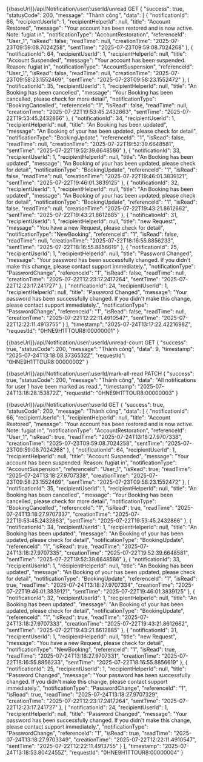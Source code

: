 {{baseUrl}}/api/Notification/user/:userId/unread GET
{
    "success": true,
    "statusCode": 200,
    "message": "Thành công",
    "data": [
        {
            "notificationId": 66,
            "recipientUserId": 1,
            "recipientHelperId": null,
            "title": "Account Restored",
            "message": "Your account has been restored and is now active. Note: fugiat in",
            "notificationType": "AccountRestoration",
            "referenceId": "User_1",
            "isRead": false,
            "readTime": null,
            "creationTime": "2025-07-23T09:59:08.7024258",
            "sentTime": "2025-07-23T09:59:08.7024268"
        },
        {
            "notificationId": 64,
            "recipientUserId": 1,
            "recipientHelperId": null,
            "title": "Account Suspended",
            "message": "Your account has been suspended. Reason: fugiat in",
            "notificationType": "AccountSuspension",
            "referenceId": "User_1",
            "isRead": false,
            "readTime": null,
            "creationTime": "2025-07-23T09:58:23.1552469",
            "sentTime": "2025-07-23T09:58:23.1552472"
        },
        {
            "notificationId": 35,
            "recipientUserId": 1,
            "recipientHelperId": null,
            "title": "An Booking has been cancelled",
            "message": "Your Booking has been cancelled, please check for more detail",
            "notificationType": "BookingCancelled",
            "referenceId": "1",
            "isRead": false,
            "readTime": null,
            "creationTime": "2025-07-22T19:53:45.2432863",
            "sentTime": "2025-07-22T19:53:45.2432866"
        },
        {
            "notificationId": 34,
            "recipientUserId": 1,
            "recipientHelperId": null,
            "title": "An Booking has been updated",
            "message": "An Booking of your has been updated, please check for detail",
            "notificationType": "BookingUpdate",
            "referenceId": "1",
            "isRead": false,
            "readTime": null,
            "creationTime": "2025-07-22T19:52:39.6648581",
            "sentTime": "2025-07-22T19:52:39.6648586"
        },
        {
            "notificationId": 33,
            "recipientUserId": 1,
            "recipientHelperId": null,
            "title": "An Booking has been updated",
            "message": "An Booking of your has been updated, please check for detail",
            "notificationType": "BookingUpdate",
            "referenceId": "1",
            "isRead": false,
            "readTime": null,
            "creationTime": "2025-07-22T19:46:01.3839121",
            "sentTime": "2025-07-22T19:46:01.3839125"
        },
        {
            "notificationId": 32,
            "recipientUserId": 1,
            "recipientHelperId": null,
            "title": "An Booking has been updated",
            "message": "An Booking of your has been updated, please check for detail",
            "notificationType": "BookingUpdate",
            "referenceId": "1",
            "isRead": false,
            "readTime": null,
            "creationTime": "2025-07-22T19:43:21.8612662",
            "sentTime": "2025-07-22T19:43:21.8612885"
        },
        {
            "notificationId": 31,
            "recipientUserId": 1,
            "recipientHelperId": null,
            "title": "new Request",
            "message": "You have a new Request, please check for detail",
            "notificationType": "NewBooking",
            "referenceId": "1",
            "isRead": false,
            "readTime": null,
            "creationTime": "2025-07-22T18:16:55.8856233",
            "sentTime": "2025-07-22T18:16:55.8856619"
        },
        {
            "notificationId": 25,
            "recipientUserId": 1,
            "recipientHelperId": null,
            "title": "Password Changed",
            "message": "Your password has been successfully changed. If you didn't make this change, please contact support immediately.",
            "notificationType": "PasswordChange",
            "referenceId": "1",
            "isRead": false,
            "readTime": null,
            "creationTime": "2025-07-22T12:23:17.2417264",
            "sentTime": "2025-07-22T12:23:17.241727"
        },
        {
            "notificationId": 24,
            "recipientUserId": 1,
            "recipientHelperId": null,
            "title": "Password Changed",
            "message": "Your password has been successfully changed. If you didn't make this change, please contact support immediately.",
            "notificationType": "PasswordChange",
            "referenceId": "1",
            "isRead": false,
            "readTime": null,
            "creationTime": "2025-07-22T12:22:11.4910547",
            "sentTime": "2025-07-22T12:22:11.4913755"
        }
    ],
    "timestamp": "2025-07-24T13:17:22.4221698Z",
    "requestId": "0HNE9H1TTOUR8:00000001"
}

{{baseUrl}}/api/Notification/user/:userId/unread-count GET
{
    "success": true,
    "statusCode": 200,
    "message": "Thành công",
    "data": 9,
    "timestamp": "2025-07-24T13:18:08.3736532Z",
    "requestId": "0HNE9H1TTOUR8:00000002"
}

{{baseUrl}}/api/Notification/user/:userId/mark-all-read PATCH
{
    "success": true,
    "statusCode": 200,
    "message": "Thành công",
    "data": "All notifications for user 1 have been marked as read.",
    "timestamp": "2025-07-24T13:18:28.153872Z",
    "requestId": "0HNE9H1TTOUR8:00000003"
}

{{baseUrl}}/api/Notification/user/:userId GET
{
    "success": true,
    "statusCode": 200,
    "message": "Thành công",
    "data": [
        {
            "notificationId": 66,
            "recipientUserId": 1,
            "recipientHelperId": null,
            "title": "Account Restored",
            "message": "Your account has been restored and is now active. Note: fugiat in",
            "notificationType": "AccountRestoration",
            "referenceId": "User_1",
            "isRead": true,
            "readTime": "2025-07-24T13:18:27.9707338",
            "creationTime": "2025-07-23T09:59:08.7024258",
            "sentTime": "2025-07-23T09:59:08.7024268"
        },
        {
            "notificationId": 64,
            "recipientUserId": 1,
            "recipientHelperId": null,
            "title": "Account Suspended",
            "message": "Your account has been suspended. Reason: fugiat in",
            "notificationType": "AccountSuspension",
            "referenceId": "User_1",
            "isRead": true,
            "readTime": "2025-07-24T13:18:27.9707338",
            "creationTime": "2025-07-23T09:58:23.1552469",
            "sentTime": "2025-07-23T09:58:23.1552472"
        },
        {
            "notificationId": 35,
            "recipientUserId": 1,
            "recipientHelperId": null,
            "title": "An Booking has been cancelled",
            "message": "Your Booking has been cancelled, please check for more detail",
            "notificationType": "BookingCancelled",
            "referenceId": "1",
            "isRead": true,
            "readTime": "2025-07-24T13:18:27.9707337",
            "creationTime": "2025-07-22T19:53:45.2432863",
            "sentTime": "2025-07-22T19:53:45.2432866"
        },
        {
            "notificationId": 34,
            "recipientUserId": 1,
            "recipientHelperId": null,
            "title": "An Booking has been updated",
            "message": "An Booking of your has been updated, please check for detail",
            "notificationType": "BookingUpdate",
            "referenceId": "1",
            "isRead": true,
            "readTime": "2025-07-24T13:18:27.9707335",
            "creationTime": "2025-07-22T19:52:39.6648581",
            "sentTime": "2025-07-22T19:52:39.6648586"
        },
        {
            "notificationId": 33,
            "recipientUserId": 1,
            "recipientHelperId": null,
            "title": "An Booking has been updated",
            "message": "An Booking of your has been updated, please check for detail",
            "notificationType": "BookingUpdate",
            "referenceId": "1",
            "isRead": true,
            "readTime": "2025-07-24T13:18:27.9707334",
            "creationTime": "2025-07-22T19:46:01.3839121",
            "sentTime": "2025-07-22T19:46:01.3839125"
        },
        {
            "notificationId": 32,
            "recipientUserId": 1,
            "recipientHelperId": null,
            "title": "An Booking has been updated",
            "message": "An Booking of your has been updated, please check for detail",
            "notificationType": "BookingUpdate",
            "referenceId": "1",
            "isRead": true,
            "readTime": "2025-07-24T13:18:27.9707333",
            "creationTime": "2025-07-22T19:43:21.8612662",
            "sentTime": "2025-07-22T19:43:21.8612885"
        },
        {
            "notificationId": 31,
            "recipientUserId": 1,
            "recipientHelperId": null,
            "title": "new Request",
            "message": "You have a new Request, please check for detail",
            "notificationType": "NewBooking",
            "referenceId": "1",
            "isRead": true,
            "readTime": "2025-07-24T13:18:27.9707331",
            "creationTime": "2025-07-22T18:16:55.8856233",
            "sentTime": "2025-07-22T18:16:55.8856619"
        },
        {
            "notificationId": 25,
            "recipientUserId": 1,
            "recipientHelperId": null,
            "title": "Password Changed",
            "message": "Your password has been successfully changed. If you didn't make this change, please contact support immediately.",
            "notificationType": "PasswordChange",
            "referenceId": "1",
            "isRead": true,
            "readTime": "2025-07-24T13:18:27.9707329",
            "creationTime": "2025-07-22T12:23:17.2417264",
            "sentTime": "2025-07-22T12:23:17.241727"
        },
        {
            "notificationId": 24,
            "recipientUserId": 1,
            "recipientHelperId": null,
            "title": "Password Changed",
            "message": "Your password has been successfully changed. If you didn't make this change, please contact support immediately.",
            "notificationType": "PasswordChange",
            "referenceId": "1",
            "isRead": true,
            "readTime": "2025-07-24T13:18:27.9703349",
            "creationTime": "2025-07-22T12:22:11.4910547",
            "sentTime": "2025-07-22T12:22:11.4913755"
        }
    ],
    "timestamp": "2025-07-24T13:18:53.8042455Z",
    "requestId": "0HNE9H1TTOUR8:00000004"
}